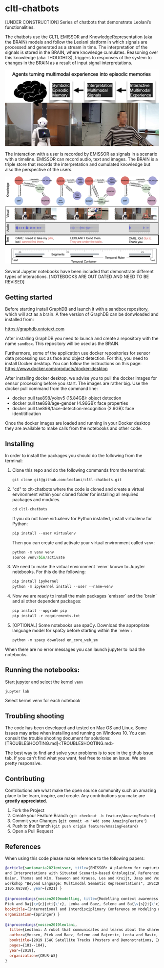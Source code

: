 # cltl-chatbots

[UNDER CONSTRUCTION]
Series of chatbots that demonstrate Leolani’s functionalities.

The chatbots use the CLTL EMISSOR and KnowledgeRepresentation (aka the BRAIN) models and follow the Leolani platform in
which signals are processed and generated as a stream in time. The interpretation of the signals is stored in the BRAIN,
where knowledge cumulates. Reasoning over this knowledge (aka THOUGHTS), triggers to responses of the system to changes
in the BRAIN as a result of input signal interpretations.

![./images/signal-to-symbolic.png](./images/signal-to-symbolic.png)

The interaction with a user is recorded by EMISSOR as signals in a scenario with a timeline. EMISSOR can record audio,
text and images. The BRAIN is a triple store that records the interpretation and cumulated knowledge but also the
perspective of the users.

![./images/interaction-to-knowledge.png](./images/interaction-to-knowledge.png)

Several Jupyter notebooks have been included that demonstrate different types of interactions.
[NOTEBOOKS ARE OUT DATED AND NEED TO BE REVISED]

## Getting started

Before starting install GraphDB and launch it with a sandbox repository, which will act as a brain. A free version of
GraphDB can be donwloaded and installed from:

https://graphdb.ontotext.com

After installing GraphDB you need to launch and create a repository with the name `sandbox`. This repository will be
used as the BRAIN.

Furthermore, some of the application use docker repositories for sensor data processing suc as face and object detection.
For this, you need to install Docker desktop.  You can follow the instructions on this page: https://www.docker.com/products/docker-desktop

After installing docker desktop, we advise you to pull the docker images for sensor processing before you start. The images are rather big.
Use the docker pull command from the command line:

* docker pull tae898/yolov5 (15.84GB): object detection
* docker pull tae898/age-gender (4.96GB): face properties
* docker pull tae898/face-detection-recognition (2.9GB): face identitification

Once the docker images are loaded and running in your Docker desktop they are available to make calls from the notebooks and other code.


## Installing

In order to install the packages you should do the following from the terminal:

<ol>
<li> Clone this repo and do the following commands from the terminal:

``` python
git clone git@github.com:leolani/cltl-chatbots.git
```

<li> "cd" to clt-chatbots where the code is cloned and create a virtual environment within your cloned folder for
   installing all required packages and modules. 
   
``` python
cd cltl-chatbots
```
   
If you do not have virtualenv for Python installed, install virtualenv for Python:

``` python
pip install --user virtualenv
```

Then you can create and activate your virtual environment called `venv` :

``` python
python -m venv venv
source venv/bin/activate
```

<li> We need to make the virtual environment `venv` known to Jupyter notebooks. For this do the following:

``` python
pip install ipykernel
python -m ipykernel install --user --name=venv
```

<li> Now we are ready to install the main packages `emissor` and the `brain` and al other dependent packages:

``` python
pip install --upgrade pip
pip install -r requirements.txt
```

<li> [OPTIONAL] Some notebooks use spaCy. Download the appropriate language model for spaCy before starting within the
   `venv`:

``` python
python -m spacy download en_core_web_sm
```
</ol>

When there are no error messages you can launch jupyter to load the notebooks.

## Running the notebooks:

Start jupyter and select the kernel `venv`

``` python
jupyter lab
```
Select kernel venv for each notebook

## Troubling shooting
The code has been developed and tested on Mac OS and Linux. Some issues may arise when installing and running on Windows 10.
You can consult the trouble shooting document for solutions: [TROUBLESHOOTING.md]<TROUBLESHOOTING.md>

The best way to find and solve your problems is to see in the github issue tab. If you can't find what you want, feel free to raise an issue. We are pretty responsive.

## Contributing

Contributions are what make the open source community such an amazing place to be learn, inspire, and create. Any contributions you make are **greatly appreciated**.

1. Fork the Project
2. Create your Feature Branch (`git checkout -b feature/AmazingFeature`)
3. Commit your Changes (`git commit -m 'Add some AmazingFeature'`)
4. Push to the Branch (`git push origin feature/AmazingFeature`)
5. Open a Pull Request

## References

When using this code please make reference to the following papers:

```bibtex
@article{santamaria2021emissor, title={EMISSOR: A platform for capturing multimodal interactions as Episodic Memories
and Interpretations with Situated Scenario-based Ontological References}, author={Santamar{\'\i}a, Selene B{\'a}ez and
Baier, Thomas and Kim, Taewoon and Krause, Lea and Kruijt, Jaap and Vossen, Piek}, booktitle={Processings of the MMSR
workshop "Beyond Language: Multimodal Semantic Representations", IWSC2021, also available as arXiv preprint arXiv:
2105.08388}, year={2021} }

@inproceedings{vossen2019modelling, title={Modelling context awareness for a situated semantic agent}, author={Vossen,
Piek and Baj{\v{c}}eti{\'c}, Lenka and Baez, Selene and Ba{\v{s}}i{\'c}, Suzana and Kraaijeveld, Bram},
booktitle={International and Interdisciplinary Conference on Modeling and Using Context}, pages={238--252}, year={2019},
organization={Springer} }

@inproceedings{vossen2019leolani,
  title={Leolani: A robot that communicates and learns about the shared world},
  author={Vossen, Piek and Baez, Selene and Bajcetic, Lenka and Basic, Suzana and Kraaijeveld, Bram},
  booktitle={2019 ISWC Satellite Tracks (Posters and Demonstrations, Industry, and Outrageous Ideas), ISWC 2019-Satellites},
  pages={181--184},
  year={2019},
  organization={CEUR-WS}
}
```
